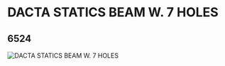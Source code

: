 # DACTA STATICS BEAM W. 7 HOLES
## 6524
![DACTA STATICS BEAM W. 7 HOLES](https://lc-www-live-s.legocdn.com/media/bricks/5/2/652424.jpg)